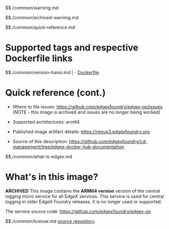 $$./common/warning.md

$$./common/archived-warning.md

$$./common/quick-reference.md

# Supported tags and respective Dockerfile links

$$./common/version-hanoi.md |
        - [Dockerfile](https://github.com/edgexfoundry/edgex-go/blob/hanoi/cmd/support-logging/Dockerfile)

# Quick reference (cont.)

- Where to file issues: https://github.com/edgexfoundry/edgex-go/issues (NOTE - this image is archived and issues are no longer being worked)

- Supported architectures: arm64

- Published image artifact details: https://nexus3.edgexfoundry.org

- Source of this description: https://github.com/edgexfoundry/cd-management/tree/edgex-docker-hub-documentation

$$./common/what-is-edgex.md

# What's in this image?

**ARCHIVED**
This image contains the **ARM64 version** version of the central logging micro service for all EdgeX services.  This service is used for central logging in older EdgeX Foundry releases.  It is no longer used or supported.

The service source code: https://github.com/edgexfoundry/edgex-go

$$./common/license.md
[source repository](https://github.com/edgexfoundry/edgex-go/blob/hanoi/cmd/support-logging/Attribution.txt).
